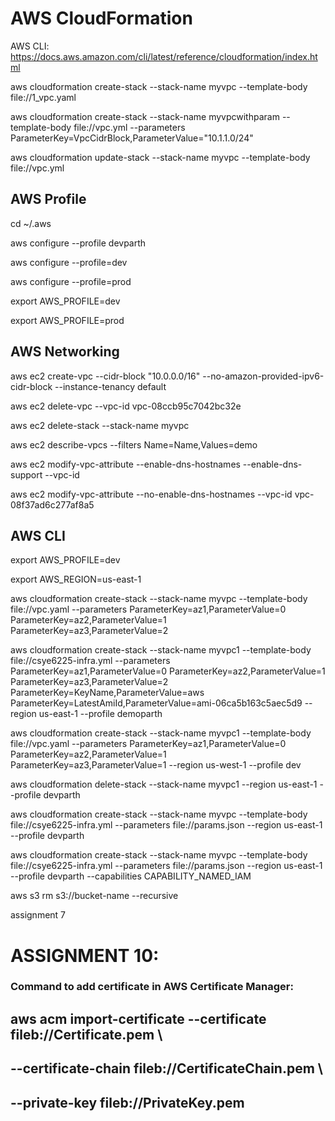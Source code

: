 # AWS CloudFormation

AWS CLI: https://docs.aws.amazon.com/cli/latest/reference/cloudformation/index.html


aws cloudformation create-stack --stack-name myvpc --template-body file://1_vpc.yaml


aws cloudformation create-stack --stack-name myvpcwithparam --template-body file://vpc.yml --parameters ParameterKey=VpcCidrBlock,ParameterValue="10.1.1.0/24"


aws cloudformation update-stack --stack-name myvpc --template-body file://vpc.yml

## AWS Profile
cd ~/.aws

aws configure --profile devparth


aws configure --profile=dev

aws configure --profile=prod

export AWS_PROFILE=dev

export AWS_PROFILE=prod

## AWS Networking

aws ec2 create-vpc --cidr-block "10.0.0.0/16" --no-amazon-provided-ipv6-cidr-block --instance-tenancy default

aws ec2 delete-vpc --vpc-id vpc-08ccb95c7042bc32e

aws ec2 delete-stack --stack-name myvpc

aws ec2 describe-vpcs --filters Name=Name,Values=demo

aws ec2 modify-vpc-attribute --enable-dns-hostnames --enable-dns-support --vpc-id <value>

aws ec2 modify-vpc-attribute --no-enable-dns-hostnames --vpc-id vpc-08f37ad6c277af8a5


## AWS CLI

export AWS_PROFILE=dev

export AWS_REGION=us-east-1

aws cloudformation create-stack --stack-name myvpc --template-body file://vpc.yaml --parameters ParameterKey=az1,ParameterValue=0 ParameterKey=az2,ParameterValue=1  ParameterKey=az3,ParameterValue=2

aws cloudformation create-stack --stack-name myvpc1 --template-body file://csye6225-infra.yml --parameters ParameterKey=az1,ParameterValue=0 ParameterKey=az2,ParameterValue=1  ParameterKey=az3,ParameterValue=2 ParameterKey=KeyName,ParameterValue=aws ParameterKey=LatestAmiId,ParameterValue=ami-06ca5b163c5aec5d9 --region us-east-1 --profile demoparth 

aws cloudformation create-stack --stack-name myvpc1 --template-body file://vpc.yaml --parameters ParameterKey=az1,ParameterValue=0 ParameterKey=az2,ParameterValue=1  ParameterKey=az3,ParameterValue=1 --region us-west-1 --profile dev

aws cloudformation delete-stack --stack-name myvpc1 --region us-east-1 --profile devparth

aws cloudformation create-stack --stack-name myvpc --template-body file://csye6225-infra.yml --parameters file://params.json --region us-east-1 --profile devparth

aws cloudformation create-stack --stack-name myvpc --template-body file://csye6225-infra.yml --parameters file://params.json --region us-east-1 --profile devparth --capabilities CAPABILITY_NAMED_IAM

aws s3 rm s3://bucket-name --recursive

assignment 7


<h1>ASSIGNMENT 10:</h1>

### Command to add certificate in AWS Certificate Manager:
## aws acm import-certificate --certificate fileb://Certificate.pem \
## --certificate-chain fileb://CertificateChain.pem \
## --private-key fileb://PrivateKey.pem